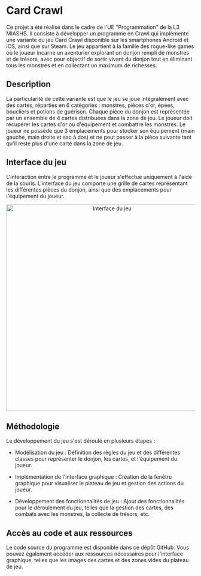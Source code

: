 # Card Crawl

Ce projet a été réalisé dans le cadre de l'UE "Programmation" de la L3 MIASHS. Il consiste à développer un programme en Crawl qui implémente une variante du jeu Card Crawl disponible sur les smartphones Android et iOS, ainsi que sur Steam. Le jeu appartient à la famille des rogue-like games où le joueur incarne un aventurier explorant un donjon rempli de monstres et de trésors, avec pour objectif de sortir vivant du donjon tout en éliminant tous les monstres et en collectant un maximum de richesses.

## Description

La particularité de cette variante est que le jeu se joue intégralement avec des cartes, réparties en 6 catégories : monstres, pièces d'or, épées, boucliers et potions de guérison. Chaque pièce du donjon est représentée par un ensemble de 4 cartes distribuées dans la zone de jeu. Le joueur doit récupérer les cartes d'or ou d'équipement et combattre les monstres. Le joueur ne possède que 3 emplacements pour stocker son équipement (main gauche, main droite et sac à dos) et ne peut passer à la pièce suivante tant qu'il reste plus d'une carte dans la zone de jeu.

## Interface du jeu

L'interaction entre le programme et le joueur s'effectue uniquement à l'aide de la souris. L'interface du jeu comporte une grille de cartes représentant les différentes pièces du donjon, ainsi que des emplacements pour l'équipement du joueur.

<p align="center">
  <img width="550" alt="Interface du jeu" src="https://github.com/alexandra002/cardcrawl/assets/108056034/64e4a64f-34fe-40d5-bc35-f62dea6bdebb">
</p>

## Méthodologie

Le développement du jeu s'est déroulé en plusieurs étapes :

- Modélisation du jeu : Définition des règles du jeu et des différentes classes pour représenter le donjon, les cartes, et l'équipement du joueur.
  
- Implémentation de l'interface graphique : Création de la fenêtre graphique pour visualiser le plateau de jeu et gestion des actions du joueur.

- Développement des fonctionnalités de jeu : Ajout des fonctionnalités pour le déroulement du jeu, telles que la gestion des cartes, des combats avec les monstres, la collecte de trésors, etc.

## Accès au code et aux ressources

Le code source du programme est disponible dans ce dépôt GitHub. Vous pouvez également accéder aux ressources nécessaires pour l'interface graphique, telles que les images des cartes et des zones vides du plateau de jeu.

